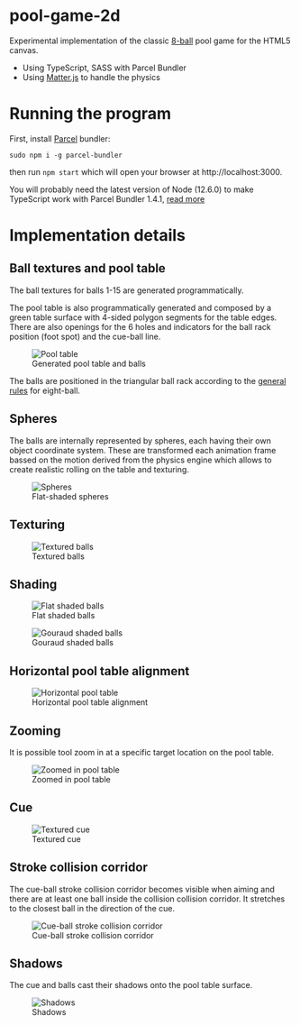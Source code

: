 # pool-game-2d
Experimental implementation of the classic [8-ball][eight-ball] pool game for the HTML5 canvas.

- Using TypeScript, SASS with Parcel Bundler
- Using [Matter.js][matter-js] to handle the physics

# Running the program
First, install [Parcel][parcel-bundler] bundler:

<code>sudo npm i -g parcel-bundler</code>

then run `npm start` which will open your browser at http://localhost:3000.

You will probably need the latest version of Node (12.6.0) to make TypeScript work with Parcel Bundler 1.4.1, [read more][issue-1]

# Implementation details

## Ball textures and pool table
The ball textures for balls 1-15 are generated programmatically.
<!--
<figure class="image">
  <img src="screenshots/poolgame-generated-ball-textures.png" alt="Ball textures" />
  <figcaption>Ball textures</figcaption>
</figure>
-->
The pool table is also programmatically generated and composed by a green table surface with 4-sided polygon segments for the table edges. There are also openings for the 6 holes and indicators for the ball rack position (foot spot) and the cue-ball line.
<!--
<figure class="image">
  <img src="screenshots/poolgame-generated-table.png" alt="Pool table" />
  <figcaption>Generated pool table and balls</figcaption>
</figure>
-->
<figure class="image">
  <img src="screenshots/poolgame-rack-break.png" alt="Pool table" />
  <figcaption>Generated pool table and balls</figcaption>
</figure>

The balls are positioned in the triangular ball rack according to the [general rules][eight-ball-rack] for eight-ball.

## Spheres
The balls are internally represented by spheres, each having their own object coordinate system. These are transformed each animation frame bassed on the motion derived from the physics engine which allows to create realistic rolling on the table and texturing.
<figure class="image">
  <img src="screenshots/poolgame-spheres-shaded-red.png" alt="Spheres" />
  <figcaption>Flat-shaded spheres</figcaption>
</figure>

## Texturing
<figure class="image">
  <img src="screenshots/poolgame-textured-balls.png" alt="Textured balls" />
  <figcaption>Textured balls</figcaption>
</figure>

## Shading
<figure class="image">
  <img src="screenshots/poolgame-shaded-balls.png" alt="Flat shaded balls" />
  <figcaption>Flat shaded balls</figcaption>
</figure>

<figure class="image">
  <img src="screenshots/poolgame-gouraud-shading.png" alt="Gouraud shaded balls" />
  <figcaption>Gouraud shaded balls</figcaption>
</figure>

## Horizontal pool table alignment
<figure class="image">
  <img src="screenshots/poolgame-horizontal.png" alt="Horizontal pool table" />
  <figcaption>Horizontal pool table alignment</figcaption>
</figure>

## Zooming
It is possible tool zoom in at a specific target location on the pool table.
<figure class="image">
  <img src="screenshots/poolgame-zoomed.png" alt="Zoomed in pool table" />
  <figcaption>Zoomed in pool table</figcaption>
</figure>

## Cue
<figure class="image">
  <img src="screenshots/poolgame-cue-texture-3.png" alt="Textured cue" />
  <figcaption>Textured cue</figcaption>
</figure>

## Stroke collision corridor
The cue-ball stroke collision corridor becomes visible when aiming and there are at least one ball inside the collision collision corridor. It stretches to the closest ball in the direction of the cue.
<figure class="image">
  <img src="screenshots/poolgame-cueball-stroke-collision-corridor.png" alt="Cue-ball stroke collision corridor" />
  <figcaption>Cue-ball stroke collision corridor</figcaption>
</figure>

## Shadows
The cue and balls cast their shadows onto the pool table surface.
<figure class="image">
  <img src="screenshots/poolgame-projection-shadows.png" alt="Shadows" />
  <figcaption>Shadows</figcaption>
</figure>

[eight-ball]: https://en.wikipedia.org/wiki/Eight-ball
[eight-ball-rack]: https://www.wikihow.com/Rack-in-8-Ball
[bilinear-interp]: https://en.wikipedia.org/wiki/Bilinear_interpolation
[barycentric]: https://en.wikipedia.org/wiki/Barycentric_coordinate_system
[uv-mapping]: https://en.wikipedia.org/wiki/UV_mapping
[quaternion-rotation]: https://en.wikipedia.org/wiki/Quaternions_and_spatial_rotation
[parcel-bundler]: https://parceljs.org/
[issue-1]: https://github.com/parcel-bundler/parcel/issues/579
[matter-js]: https://ghub.io/matter-js
[poly-decomp]: https://ghub.io/poly-decomp
[stats-js]: https://ghub.io/stats.js
[ball-textures]: https://sites.google.com/site/actividades8/texturas
[shuffle-algorithm]: https://en.wikipedia.org/wiki/Fisher%E2%80%93Yates_shuffle
[texture-mapping-canvas]: https://stackoverflow.com/questions/4774172/image-manipulation-and-texture-mapping-using-html5-canvas
[seidel]: https://ghub.io/seidel
